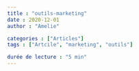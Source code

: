 ```yaml
---
title : "outils-marketing"
date : 2020-12-01
author : "Amelie"

categories : ["Articles"]
tags : ["Artcile", "marketing", "outils"]

durée de lecture : "5 min"
---
```

